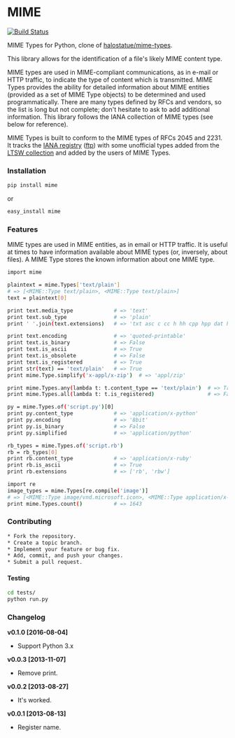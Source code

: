 MIME
====
[![Build Status](https://travis-ci.org/liluo/mime.png)](https://travis-ci.org/liluo/mime)

MIME Types for Python, clone of [halostatue/mime-types](https://github.com/halostatue/mime-types).

This library allows for the identification of a file's likely MIME content type.

MIME types are used in MIME-compliant communications, as in e-mail or HTTP
traffic, to indicate the type of content which is transmitted. MIME Types
provides the ability for detailed information about MIME entities (provided as
a set of MIME Type objects) to be determined and used programmatically. There
are many types defined by RFCs and vendors, so the list is long but not
complete; don't hesitate to ask to add additional information. This library
follows the IANA collection of MIME types (see below for reference).

MIME Types is built to conform to the MIME types of RFCs 2045 and 2231. It
tracks the [IANA registry](http://www.iana.org/assignments/media-types/)
([ftp](ftp://ftp.iana.org/assignments/media-types)) with some unofficial types
added from the [LTSW collection](http://www.ltsw.se/knbase/internet/mime.htp)
and added by the users of MIME Types.

### Installation

```bash
pip install mime
```

or

```bash
easy_install mime
```

### Features

MIME types are used in MIME entities, as in email or HTTP traffic.
It is useful at times to have information available about MIME types (or, inversely, about files).
A MIME Type stores the known information about one MIME type.

```bash
import mime

plaintext = mime.Types['text/plain']
# => [<MIME::Type text/plain>, <MIME::Type text/plain>]
text = plaintext[0]

print text.media_type             # => 'text'
print text.sub_type               # => 'plain'
print ' '.join(text.extensions)   # => 'txt asc c cc h hh cpp hpp dat hlp'

print text.encoding               # => 'quoted-printable'
print text.is_binary              # => False
print text.is_ascii               # => True
print text.is_obsolete            # => False
print text.is_registered          # => True
print str(text) == 'text/plain'   # => True
print mime.Type.simplify('x-appl/x-zip')  # => 'appl/zip'

print mime.Types.any(lambda t: t.content_type == 'text/plain')  # => True
print mime.Types.all(lambda t: t.is_registered)                 # => False

py = mime.Types.of('script.py')[0]
print py.content_type             # => 'application/x-python'
print py.encoding                 # => '8bit'
print py.is_binary                # => False
print py.simplified               # => 'application/python'

rb_types = mime.Types.of('script.rb')
rb = rb_types[0]
print rb.content_type             # => 'application/x-ruby'
print rb.is_ascii                 # => True
print rb.extensions               # => ['rb', 'rbw']

import re
image_types = mime.Types[re.compile('image')]
# => [<MIME::Type image/vnd.microsoft.icon>, <MIME::Type application/x-imagemap>, ...]
print mime.Types.count()          # => 1643
```

### Contributing

```bash
* Fork the repository.
* Create a topic branch.
* Implement your feature or bug fix.
* Add, commit, and push your changes.
* Submit a pull request.
```

#### Testing

```bash
cd tests/
python run.py
```

### Changelog
__v0.1.0 [2016-08-04]__
* Support Python 3.x

__v0.0.3 [2013-11-07]__
* Remove print.

__v0.0.2 [2013-08-27]__
* It's worked.

__v0.0.1 [2013-08-13]__
* Register name.
